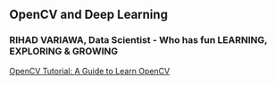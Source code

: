 ## OpenCV and Deep Learning

### RIHAD VARIAWA, Data Scientist - Who has fun LEARNING, EXPLORING & GROWING

[OpenCV Tutorial: A Guide to Learn OpenCV](https://www.pyimagesearch.com/2018/07/19/opencv-tutorial-a-guide-to-learn-opencv/)